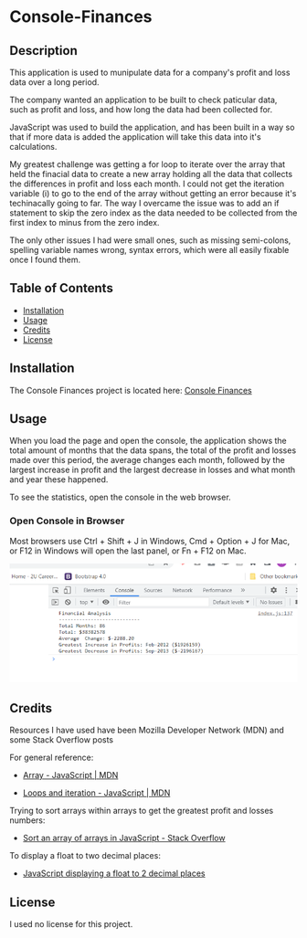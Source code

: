 # Console-Finances

## Description

This application is used to munipulate data for a company's profit and loss data over a long period.

The company wanted an application to be built to check paticular data, such as profit and loss, and how long the data had been collected for.

JavaScript was used to build the application, and has been built in a way so that if more data is added the application will take this data into it's calculations.

My greatest challenge was getting a for loop to iterate over the array that held the finacial data to create a new array holding all the data that collects the differences in profit and loss each month.  I could not get the iteration variable (i) to go to the end of the array without getting an error because it's techinacally going to far.  The way I overcame the issue was to add an if statement to skip the zero index as the data needed to be collected from the first index to minus from the zero index.

The only other issues I had were small ones, such as missing semi-colons, spelling variable names wrong, syntax errors, which were all easily fixable once I found them.

## Table of Contents

- [Installation](#installation)
- [Usage](#usage)
- [Credits](#credits)
- [License](#license)

##  Installation

The Console Finances project is located here: [Console Finances](https://nickmbk.github.io/Console-Finances/)

## Usage

When you load the page and open the console,  the application shows the total amount of months that the data spans, the total of the profit and losses made over this period, the average changes each month, followed by the largest increase in profit and the largest decrease in losses and what month and year these happened.

To see the statistics, open the console in the web browser.

### Open Console in Browser 

Most browsers use Ctrl + Shift + J in Windows, Cmd + Option + J for Mac, or F12 in Windows will open the last panel, or Fn + F12 on Mac.

![Nick Misselbrook Bootstrap Portfolio screenshot](./Console-Finances-screenshot.png)

## Credits

Resources I have used have been Mozilla Developer Network (MDN) and some Stack Overflow posts

For general reference:
- [Array - JavaScript | MDN](https://developer.mozilla.org/en-US/docs/Web/JavaScript/Reference/Global_Objects/Array)

- [Loops and iteration - JavaScript | MDN](https://developer.mozilla.org/en-US/docs/Web/JavaScript/Guide/Loops_and_iteration#for_statement)

Trying to sort arrays within arrays to get the greatest profit and losses numbers: 
- [Sort an array of arrays in JavaScript - Stack Overflow](https://stackoverflow.com/questions/50415200/sort-an-array-of-arrays-in-javascript)

To display a float to two decimal places:
- [JavaScript displaying a float to 2 decimal places](https://stackoverflow.com/questions/3163070/javascript-displaying-a-float-to-2-decimal-places)

## License

I used no license for this project.